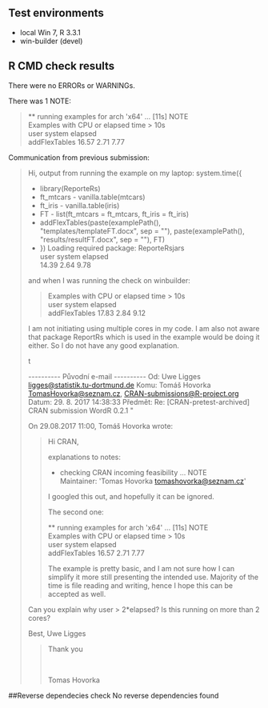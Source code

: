 ## Test environments
* local Win 7, R 3.3.1
* win-builder (devel)

## R CMD check results
There were no ERRORs or WARNINGs. 

There was 1 NOTE:


>** running examples for arch 'x64' ... [11s] NOTE  
>Examples with CPU or elapsed time > 10s   
>user system elapsed   
>addFlexTables 16.57 2.71 7.77   

Communication from previous submission:

> Hi, 
> output from running the example on my laptop: 
> system.time({ 
> + library(ReporteRs) 
> + ft_mtcars - vanilla.table(mtcars) 
> + ft_iris - vanilla.table(iris) 
> + FT - list(ft_mtcars = ft_mtcars, ft_iris = ft_iris) 
> + addFlexTables(paste(examplePath(), "templates/templateFT.docx", sep = ""), 
> paste(examplePath(), "results/resultFT.docx", sep = ""), FT) 
> + }) 
> Loading required package: ReporteRsjars  
> user system elapsed  
> 14.39 2.64 9.78  
> 
> and when I was running the check on winbuilder: 
> 
> 
>> Examples with CPU or elapsed time > 10s  
>> user system elapsed  
>> addFlexTables 17.83 2.84 9.12  
> 
> 
> 
> 
> I am not initiating using multiple cores in my code. I am also not aware 
> that package ReportRs which is used in the example would be doing it either. 
> So I do not have any good explanation. 
> 
> t 
> 
> 
> 
> 
> ---------- Původní e-mail ---------- 
> Od: Uwe Ligges <ligges@statistik.tu-dortmund.de> 
> Komu: Tomáš Hovorka <TomasHovorka@seznam.cz>, CRAN-submissions@R-project.org 
> Datum: 29. 8. 2017 14:38:33 
> Předmět: Re: [CRAN-pretest-archived] CRAN submission WordR 0.2.1 
> " 
> 
> On 29.08.2017 11:00, Tomáš Hovorka wrote: 
>> Hi CRAN, 
>> 
>> 
>> 
>> explanations to notes: 
>> 
>> 
>> * checking CRAN incoming feasibility ... NOTE  
>> Maintainer: 'Tomas Hovorka <tomashovorka@seznam.cz>'  
>> 
>> I googled this out, and hopefully it can be ignored.  
>> 
>> The second one:  
>> 
>> ** running examples for arch 'x64' ... [11s] NOTE  
>> Examples with CPU or elapsed time > 10s   
>> user system elapsed   
>> addFlexTables 16.57 2.71 7.77  
>> 
>> The example is pretty basic, and I am not sure how I can simplify it more 
> still presenting the intended use. Majority of the time is file reading and 
> writing, hence I hope this can be accepted as well. 
> 
> 
> Can you explain why user > 2*elapsed? Is this running on more than 2 cores? 
> 
> Best, 
> Uwe Ligges 
> 
> 
> 
> 
>> Thank you 
>> 
>> <br> 
>> 
>> Tomas Hovorka 

##Reverse dependecies check
No reverse dependencies found
